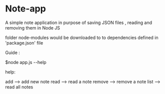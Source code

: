 # Note-app
A simple note application in purpose of saving JSON files , reading and removing them in Node JS

folder node-modules would be downloaded to to dependencies defined in 'package.json' file 

Guide :

  $node app.js --help
  
  help:
  
  add --> add new note
  read --> read a note
  remove --> remove a note
  list --> read all notes
